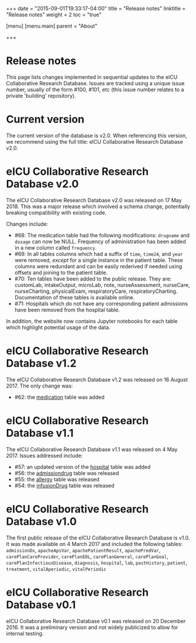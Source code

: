 +++
date = "2015-09-01T19:33:17-04:00"
title = "Release notes"
linktitle = "Release notes"
weight = 2
toc = "true"

[menu]
  [menu.main]
    parent = "About"

+++

# Release notes

This page lists changes implemented in sequential updates to the eICU Collaborative Research Database. Issues are tracked using a unique issue number, usually of the form #100, #101, etc (this issue number relates to a private 'building' repository).

# Current version

The current version of the database is v2.0. When referencing this version, we recommend using the full title: eICU Collaborative Research Database v2.0.

# eICU Collaborative Research Database v2.0

The eICU Collaborative Research Database v2.0 was released on 17 May 2018. This was a major release which involved a schema change, potentially breaking compatibility with existing code.

Changes include:

* #68: The medication table had the following modifications: `drugname` and `dosage` can now be NULL. Frequency of administration has been added in a new column called `frequency`.
* #69: In all tables columns which had a suffix of `time`, `time24`, and `year` were removed, *except* for a single instance in the patient table. These columns were redundant and can be easily rederived if needed using offsets and joining to the patient table.
* #70: Ten tables have been added to the public release. They are: customLab, intakeOutput, microLab, note, nurseAssessment, nurseCare, nurseCharting, physicalExam, respiratoryCare, respiratoryCharting. Documentation of these tables is available online.
* #71: Hospitals which do not have any corresponding patient admissions have been removed from the hospital table.

In addition, the website now contains Jupyter notebooks for each table which highlight potential usage of the data.

# eICU Collaborative Research Database v1.2

The eICU Collaborative Research Database v1.2 was released on 16 August 2017. The only change was:

* #62: the [medication](https://eicu-crd.mit.edu/eicutables/medication/) table was added

# eICU Collaborative Research Database v1.1

The eICU Collaborative Research Database v1.1 was released on 4 May 2017. Issues addressed include:

* #57: an updated version of the [hospital](https://eicu-crd.mit.edu/eicutables/hospital/) table was added
* #56: the [admissiondrug](https://eicu-crd.mit.edu/eicutables/admissiondrug/) table was released
* #55: the [allergy](https://eicu-crd.mit.edu/eicutables/allergy/) table was released
* #54: the [infusionDrug](https://eicu-crd.mit.edu/eicutables/infusionDrug/) table was released

# eICU Collaborative Research Database v1.0

The first public release of the eICU Collaborative Research Database is v1.0. It was made available on 4 March 2017 and included the following tables: `admissionDx`, `apacheApsVar`, `apachePatientResult`, `apachePredVar`, `carePlanCareProvider`, `carePlanEOL`, `carePlanGeneral`, `carePlanGoal`, `carePlanInfectiousDisease`, `diagnosis`, `hospital`, `lab`, `pastHistory`, `patient`, `treatment`, `vitalAperiodic`, `vitalPeriodic`

# eICU Collaborative Research Database v0.1

eICU Collaborative Research Database v0.1 was released on 20 December 2016. It was a preliminary version and not widely publicized to allow for internal testing.
